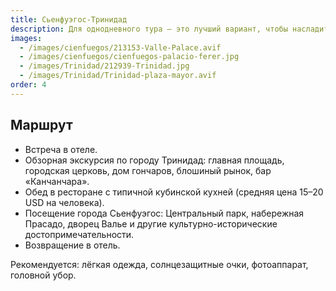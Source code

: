 ```yaml
---
title: Сьенфуэгос-Тринидад
description: Для однодневного тура — это лучший вариант, чтобы насладиться городом Тринидад, не перегружая день слишком большим количеством достопримечательностей. В этот день мы посетим только Сьенфуэгос и Тринидад. Выезд рано утром (7:00), возвращение в отель около 19:00. По пути вы сможете насладиться сельской местностью, фермами и небольшими городками, а также остановками по необходимости.
images:
  - /images/cienfuegos/213153-Valle-Palace.avif
  - /images/cienfuegos/cienfuegos-palacio-ferer.jpg
  - /images/Trinidad/212939-Trinidad.jpg
  - /images/Trinidad/Trinidad-plaza-mayor.avif
order: 4
---
```


<section class="mb-10">
  <h2 class="text-2xl lg:text-3xl font-bold text-gray-900 mb-6 border-b-2 border-blue-500 pb-2">
    Маршрут
  </h2>

  <ul class="space-y-3 lg:space-y-4">
    <li class="flex items-start space-x-3 text-gray-700 leading-relaxed">
      <span class="inline-block w-2 h-2 bg-blue-500 rounded-full mt-2 flex-shrink-0"></span>
      <span class="text-sm lg:text-base">Встреча в отеле.</span>
    </li>
    <li class="flex items-start space-x-3 text-gray-700 leading-relaxed">
      <span class="inline-block w-2 h-2 bg-blue-500 rounded-full mt-2 flex-shrink-0"></span>
      <span class="text-sm lg:text-base">Обзорная экскурсия по городу Тринидад: главная площадь, городская церковь, дом гончаров, блошиный рынок, бар «Канчанчара».</span>
    </li>
    <li class="flex items-start space-x-3 text-gray-700 leading-relaxed">
      <span class="inline-block w-2 h-2 bg-blue-500 rounded-full mt-2 flex-shrink-0"></span>
      <span class="text-sm lg:text-base">Обед в ресторане с типичной кубинской кухней (средняя цена 15–20 USD на человека).</span>
    </li>
    <li class="flex items-start space-x-3 text-gray-700 leading-relaxed">
      <span class="inline-block w-2 h-2 bg-blue-500 rounded-full mt-2 flex-shrink-0"></span>
      <span class="text-sm lg:text-base">Посещение города Сьенфуэгос: Центральный парк, набережная Прасадо, дворец Валье и другие культурно-исторические достопримечательности.</span>
    </li>
    <li class="flex items-start space-x-3 text-gray-700 leading-relaxed">
      <span class="inline-block w-2 h-2 bg-blue-500 rounded-full mt-2 flex-shrink-0"></span>
      <span class="text-sm lg:text-base">Возвращение в отель.</span>
    </li>
  </ul>
</section>

<div class="bg-gradient-to-r from-yellow-50 to-orange-50 border-l-4 border-yellow-400 p-4 lg:p-6 rounded-r-lg mb-8">
  <p class="text-sm lg:text-base text-gray-800 leading-relaxed">
    <span class="font-bold text-yellow-700">Рекомендуется:</span>
    <span class="ml-2">лёгкая одежда, солнцезащитные очки, фотоаппарат, головной убор.</span>
  </p>
</div>

